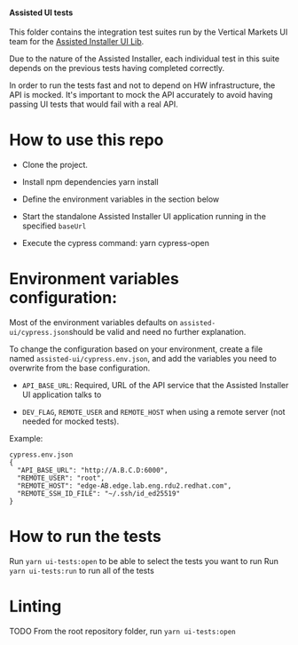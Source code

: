 #### Assisted UI tests

This folder contains the integration test suites run by the Vertical Markets UI team for the [Assisted Installer UI Lib](https://github.com/openshift-assisted/assisted-ui-lib).

Due to the nature of the Assisted Installer, each individual test in this suite depends on the previous tests having completed correctly.

In order to run the tests fast and not to depend on HW infrastructure, the API is mocked.
It's important to mock the API accurately to avoid having passing UI tests that would fail with a real API.
# How to use this repo
- Clone the project.

- Install npm dependencies
  yarn install

- Define the environment variables in the section below

- Start the standalone Assisted Installer UI application running in the specified `baseUrl`

- Execute the cypress command:
   yarn cypress-open

# Environment variables configuration:

Most of the environment variables defaults on `assisted-ui/cypress.json`should be valid and need no further explanation.

To change the configuration based on your environment, create a file named `assisted-ui/cypress.env.json`, and add the variables you need to overwrite from the base configuration.

- `API_BASE_URL`: Required, URL of the API service that the Assisted Installer UI application talks to

- `DEV_FLAG`, `REMOTE_USER` and `REMOTE_HOST` when using a remote server (not needed for mocked tests).

Example:

```
cypress.env.json
{
  "API_BASE_URL": "http://A.B.C.D:6000",
  "REMOTE_USER": "root",
  "REMOTE_HOST": "edge-AB.edge.lab.eng.rdu2.redhat.com",
  "REMOTE_SSH_ID_FILE": "~/.ssh/id_ed25519"
}
```

# How to run the tests

Run `yarn ui-tests:open` to be able to select the tests you want to run
Run `yarn ui-tests:run` to run all of the tests


# Linting

TODO
From the root repository folder, run `yarn ui-tests:open`
